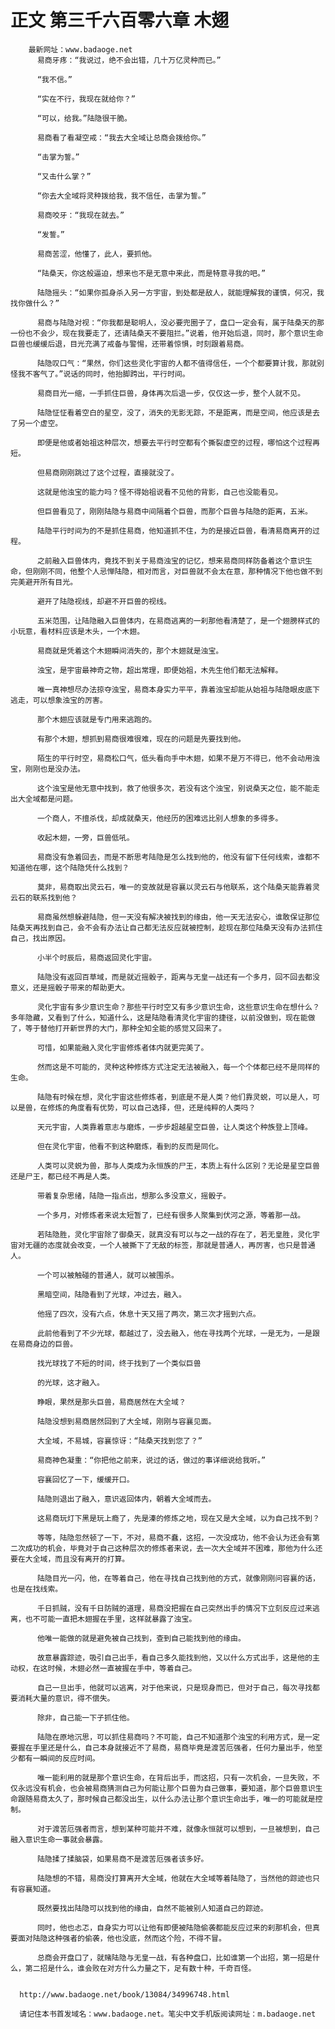 # 正文 第三千六百零六章 木翅
        最新网址：www.badaoge.net
          易商牙疼：“我说过，绝不会出错，几十万亿灵种而已。”
      
          “我不信。”
      
          “实在不行，我现在就给你？”
      
          “可以，给我。”陆隐很干脆。
      
          易商看了看凝空戒：“我去大全域让总商会拨给你。”
      
          “击掌为誓。”
      
          “又击什么掌？”
      
          “你去大全域将灵种拨给我，我不信任，击掌为誓。”
      
          易商咬牙：“我现在就去。”
      
          “发誓。”
      
          易商苦涩，他懂了，此人，要抓他。
      
          “陆桑天，你这般逼迫，想来也不是无意中来此，而是特意寻我的吧。”
      
          陆隐摇头：“如果你孤身杀入另一方宇宙，到处都是敌人，就能理解我的谨慎，何况，我找你做什么？”
      
          易商与陆隐对视：“你我都是聪明人，没必要兜圈子了，盘口一定会有，属于陆桑天的那一份也不会少，现在我要走了，还请陆桑天不要阻拦。”说着，他开始后退，同时，那个意识生命巨兽也缓缓后退，目光充满了戒备与警惕，还带着惊惧，时刻跟着易商。
      
          陆隐叹口气：“果然，你们这些灵化宇宙的人都不值得信任，一个个都要算计我，那就别怪我不客气了。”说话的同时，他抬脚跨出，平行时间。
      
          易商目光一缩，一手抓住巨兽，身体再次后退一步，仅仅这一步，整个人就不见。
      
          陆隐怔怔看着空白的星空，没了，消失的无影无踪，不是距离，而是空间，他应该是去了另一个虚空。
      
          即便是他或者始祖这种层次，想要去平行时空都有个撕裂虚空的过程，哪怕这个过程再短。
      
          但易商刚刚跳过了这个过程，直接就没了。
      
          这就是他浊宝的能力吗？怪不得始祖说看不见他的背影，自己也没能看见。
      
          但巨兽看见了，刚刚陆隐与易商中间隔着个巨兽，而那个巨兽与陆隐的距离，五米。
      
          陆隐平行时间为的不是抓住易商，他知道抓不住，为的是接近巨兽，看清易商离开的过程。
      
          之前融入巨兽体内，竟找不到关于易商浊宝的记忆，想来易商同样防备着这个意识生命，但刚刚不同，他整个人忌惮陆隐，相对而言，对巨兽就不会太在意，那种情况下他也做不到完美避开所有目光。
      
          避开了陆隐视线，却避不开巨兽的视线。
      
          五米范围，让陆隐融入巨兽体内，在易商逃离的一刹那他看清楚了，是一个翅膀样式的小玩意，看材料应该是木头，一个木翅。
      
          易商就是凭着这个木翅瞬间消失的，那个木翅就是浊宝。
      
          浊宝，是宇宙最神奇之物，超出常理，即便始祖，木先生他们都无法解释。
      
          唯一真神想尽办法掠夺浊宝，易商本身实力平平，靠着浊宝却能从始祖与陆隐眼皮底下逃走，可以想象浊宝的厉害。
      
          那个木翅应该就是专门用来逃跑的。
      
          有那个木翅，想抓到易商很难很难，现在的问题是先要找到他。
      
          陌生的平行时空，易商松口气，低头看向手中木翅，如果不是万不得已，他不会动用浊宝，刚刚也是没办法。
      
          这个浊宝是他无意中找到，救了他很多次，若没有这个浊宝，别说桑天之位，能不能走出大全域都是问题。
      
          一个商人，不擅杀伐，却成就桑天，他经历的困难远比别人想象的多得多。
      
          收起木翅，一旁，巨兽低吼。
      
          易商没有急着回去，而是不断思考陆隐是怎么找到他的，他没有留下任何线索，谁都不知道他在哪，这个陆隐凭什么找到？
      
          莫非，易商取出灵云石，唯一的变故就是容襄以灵云石与他联系，这个陆桑天能靠着灵云石的联系找到他？
      
          易商虽然想躲避陆隐，但一天没有解决被找到的缘由，他一天无法安心，谁敢保证那位陆桑天再找到自己，会不会有办法让自己都无法反应就被控制，趁现在那位陆桑天没有办法抓住自己，找出原因。
      
          小半个时辰后，易商返回灵化宇宙。
      
          陆隐没有返回百草域，而是就近摇骰子，距离与无皇一战还有一个多月，回不回去都没意义，还是摇骰子带来的帮助更大。
      
          灵化宇宙有多少意识生命？那些平行时空又有多少意识生命，这些意识生命在想什么？多年隐藏，又看到了什么，知道什么，这是陆隐看清灵化宇宙的捷径，以前没做到，现在能做了，等于替他打开新世界的大门，那种全知全能的感觉又回来了。
      
          可惜，如果能融入灵化宇宙修炼者体内就更完美了。
      
          然而这是不可能的，灵种这种修炼方式注定无法被融入，每一个个体都已经不是同样的生命。
      
          陆隐有时候在想，灵化宇宙这些修炼者，到底是不是人类？他们靠灵蜕，可以是人，可以是兽，在修炼的角度看有优势，可以自己选择，但，还是纯粹的人类吗？
      
          天元宇宙，人类靠着意志与磨炼，一步步超越星空巨兽，让人类这个种族登上顶峰。
      
          但在灵化宇宙，他看不到这种磨炼，看到的反而是同化。
      
          人类可以灵蜕为兽，那与人类成为永恒族的尸王，本质上有什么区别？无论是星空巨兽还是尸王，都已经不再是人类。
      
          带着复杂思绪，陆隐一指点出，想那么多没意义，摇骰子。
      
          一个多月，对修炼者来说太短暂了，已经有很多人聚集到伏河之源，等着那一战。
      
          若陆隐胜，灵化宇宙除了御桑天，就真没有可以与之一战的存在了，若无皇胜，灵化宇宙对无疆的态度就会改变，一个人被撕下了无敌的标签，那就是普通人，再厉害，也只是普通人。
      
          一个可以被触碰的普通人，就可以被围杀。
      
          黑暗空间，陆隐看到了光球，冲过去，融入。
      
          他摇了四次，没有六点，休息十天又摇了两次，第三次才摇到六点。
      
          此前他看到了不少光球，都越过了，没去融入，他在寻找两个光球，一是无为，一是跟在易商身边的巨兽。
      
          找光球找了不短的时间，终于找到了一个类似巨兽
      
          的光球，这才融入。
      
          睁眼，果然是那头巨兽，易商居然在大全域？
      
          陆隐没想到易商居然回到了大全域，刚刚与容襄见面。
      
          大全域，不易城，容襄惊讶：“陆桑天找到您了？”
      
          易商神色凝重：“你把他之前来，说过的话，做过的事详细说给我听。”
      
          容襄回忆了一下，缓缓开口。
      
          陆隐则退出了融入，意识返回体内，朝着大全域而去。
      
          这易商玩灯下黑是玩上瘾了，先是溱的修炼之地，现在又是大全域，以为自己找不到？
      
          等等，陆隐忽然顿了一下，不对，易商不蠢，这招，一次没成功，他不会认为还会有第二次成功的机会，毕竟对于自己这种层次的修炼者来说，去一次大全域并不困难，那他为什么还要在大全域，而且没有离开的打算。
      
          陆隐目光一闪，他，在等着自己，他在寻找自己找到他的方式，就像刚刚问容襄的话，也是在找线索。
      
          千日抓贼，没有千日防贼的道理，易商没把握在自己突然出手的情况下立刻反应过来逃离，也不可能一直把木翅握在手里，这样就暴露了浊宝。
      
          他唯一能做的就是避免被自己找到，查到自己能找到他的缘由。
      
          故意暴露踪迹，吸引自己出手，看自己多久能找到他，又以什么方式出手，这是他的主动权，在这时候，木翅必然一直被握在手中，等着自己。
      
          自己一旦出手，他就可以逃离，对于他来说，只是现身而已，但对于自己，每次寻找都要消耗大量的意识，得不偿失。
      
          除非，自己能一下子抓住他。
      
          陆隐在原地沉思，可以抓住易商吗？不可能，自己不知道那个浊宝的利用方式，是一定要握在手里还是什么，自己本身就接近不了易商，易商毕竟是渡苦厄强者，任何力量出手，他至少都有一瞬间的反应时间。
      
          唯一能利用的就是那个意识生命，在背后出手，而这招，只有一次机会，一旦失败，不仅永远没有机会，也会被易商猜测自己为何能让那个巨兽为自己做事，要知道，那个巨兽意识生命跟随易商太久了，那时候自己都没出生，以什么办法让那个意识生命出手，唯一的可能就是控制。
      
          对于渡苦厄强者而言，想到某种可能并不难，就像永恒就可以想到，一旦被想到，自己融入意识生命一事就会暴露。
      
          陆隐揉了揉脑袋，如果易商不是渡苦厄强者该多好。
      
          陆隐想的不错，易商没打算离开大全域，他就在大全域等着陆隐了，当然他的踪迹也只有容襄知道。
      
          既然要找出陆隐可以找到他的缘由，自然不能被别人知道自己的踪迹。
      
          同时，他也忐忑，自身实力可以让他有即便被陆隐偷袭都能反应过来的刹那机会，但真要面对陆隐这种强者的偷袭，他也没底，然而这个险，不得不冒。
      
          总商会开盘口了，就赌陆隐与无皇一战，有各种盘口，比如谁第一个出招，第一招是什么，第二招是什么，谁会败在对方什么力量之下，足有数十种，千奇百怪。
      
      
      http://www.badaoge.net/book/13084/34996748.html
      
      请记住本书首发域名：www.badaoge.net。笔尖中文手机版阅读网址：m.badaoge.net